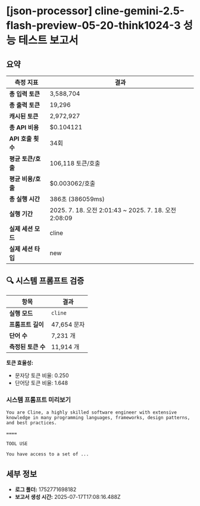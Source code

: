 # [json-processor] cline-gemini-2.5-flash-preview-05-20-think1024-3 성능 테스트 보고서

## 요약

| 측정 지표 | 결과 |
|---|---|
| **총 입력 토큰** | 3,588,704 |
| **총 출력 토큰** | 19,296 |
| **캐시된 토큰** | 2,972,927 |
| **총 API 비용** | $0.104121 |
| **API 호출 횟수** | 34회 |
| **평균 토큰/호출** | 106,118 토큰/호출 |
| **평균 비용/호출** | $0.003062/호출 |
| **총 실행 시간** | 386초 (386059ms) |
| **실행 기간** | 2025. 7. 18. 오전 2:01:43 ~ 2025. 7. 18. 오전 2:08:09 |
| **실제 세션 모드** | cline |
| **실제 세션 타입** | new |


## 🔍 시스템 프롬프트 검증

| 항목 | 결과 |
|---|---|
| **실행 모드** | `cline` |
| **프롬프트 길이** | 47,654 문자 |
| **단어 수** | 7,231 개 |
| **측정된 토큰 수** | 11,914 개 |

**토큰 효율성:**
- 문자당 토큰 비율: 0.250
- 단어당 토큰 비율: 1.648

### 시스템 프롬프트 미리보기
```
You are Cline, a highly skilled software engineer with extensive knowledge in many programming languages, frameworks, design patterns, and best practices.

====

TOOL USE

You have access to a set of ...
```




## 세부 정보

- **로그 폴더:** 1752771698182
- **보고서 생성 시간:** 2025-07-17T17:08:16.488Z
